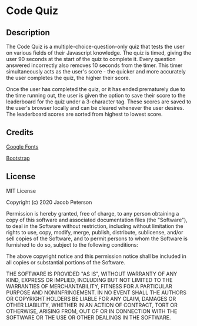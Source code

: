 # Code Quiz

## Description

The Code Quiz is a multiple-choice-question-only quiz that tests the user on various fields of their Javascript knowledge. The quiz is timed, giving the user 90 seconds at the start of the quiz to complete it. Every question answered incorrectly also removes 10 seconds from the timer. This timer simultaneously acts as the user's score - the quicker and more accurately the user completes the quiz, the higher their score.

Once the user has completed the quiz, or it has ended prematurely due to the time running out, the user is given the option to save their score to the leaderboard for the quiz under a 3-character tag. These scores are saved to the user's browser locally and can be cleared whenever the user desires. The leaderboard scores are sorted from highest to lowest score.

## Credits

[Google Fonts](https://fonts.google.com/)

[Bootstrap](https://getbootstrap.com/)

## License

MIT License

Copyright (c) 2020 Jacob Peterson

Permission is hereby granted, free of charge, to any person obtaining a copy
of this software and associated documentation files (the "Software"), to deal
in the Software without restriction, including without limitation the rights
to use, copy, modify, merge, publish, distribute, sublicense, and/or sell
copies of the Software, and to permit persons to whom the Software is
furnished to do so, subject to the following conditions:

The above copyright notice and this permission notice shall be included in all
copies or substantial portions of the Software.

THE SOFTWARE IS PROVIDED "AS IS", WITHOUT WARRANTY OF ANY KIND, EXPRESS OR
IMPLIED, INCLUDING BUT NOT LIMITED TO THE WARRANTIES OF MERCHANTABILITY,
FITNESS FOR A PARTICULAR PURPOSE AND NONINFRINGEMENT. IN NO EVENT SHALL THE
AUTHORS OR COPYRIGHT HOLDERS BE LIABLE FOR ANY CLAIM, DAMAGES OR OTHER
LIABILITY, WHETHER IN AN ACTION OF CONTRACT, TORT OR OTHERWISE, ARISING FROM,
OUT OF OR IN CONNECTION WITH THE SOFTWARE OR THE USE OR OTHER DEALINGS IN THE
SOFTWARE.